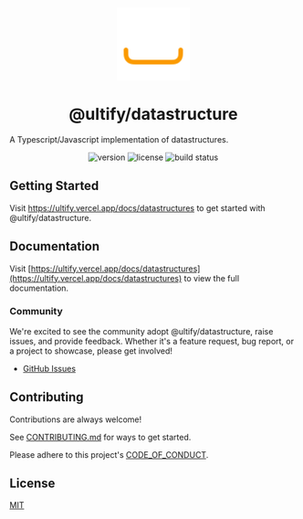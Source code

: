 <p align="center">
  <a href="https://github.com/trinhthinh388/ultify">
    <picture>
      <source media="(prefers-color-scheme: dark)" srcset="../../docs/public/logo-dark.svg">
      <source media="(prefers-color-scheme: light)" srcset="../../docs/public/logo.svg">
      <img src="../../docs/public/logo-dark.svg" alt="logo" width="128" />
    </picture>
  </a>
</p>

<h1 align="center">@ultify/datastructure</h1>

A Typescript/Javascript implementation of datastructures.

<p align="center">
  <img alt="version" src="https://img.shields.io/npm/v/%40ultify%2Fdatastructure" />
  <img alt="license" src="https://img.shields.io/github/license/trinhthinh388/ultify" />
  <img alt="build status" src="https://img.shields.io/github/actions/workflow/status/trinhthinh388/ultify/release.yml" />
</p>

## Getting Started

Visit <a aria-label="ultify docs" href="https://ultify.vercel.app/docs/datastructures">https://ultify.vercel.app/docs/datastructures</a> to get started with @ultify/datastructure.

## Documentation

Visit [https://ultify.vercel.app/docs/datastructures](https://ultify.vercel.app/docs/datastructures) to view the full documentation.

### Community

We're excited to see the community adopt @ultify/datastructure, raise issues, and provide feedback.
Whether it's a feature request, bug report, or a project to showcase, please get involved!

- [GitHub Issues](https://github.com/trinhthinh388/ultify/issues)

## Contributing

Contributions are always welcome!

See [CONTRIBUTING.md](https://github.com/trinhthinh388/ultify/blob/master/CONTRIBUTING.md) for ways to get started.

Please adhere to this project's [CODE_OF_CONDUCT](https://github.com/trinhthinh388/ultify/blob/master/CODE_OF_CONDUCT.md).

## License

[MIT](https://choosealicense.com/licenses/mit/)
